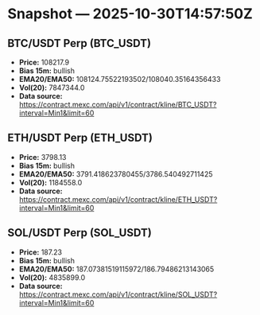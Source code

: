 # Snapshot — 2025-10-30T14:57:50Z

## BTC/USDT Perp (BTC_USDT)
- **Price:** 108217.9
- **Bias 15m:** bullish
- **EMA20/EMA50:** 108124.75522193502/108040.35164356433
- **Vol(20):** 7847344.0
- **Data source:** https://contract.mexc.com/api/v1/contract/kline/BTC_USDT?interval=Min1&limit=60

## ETH/USDT Perp (ETH_USDT)
- **Price:** 3798.13
- **Bias 15m:** bullish
- **EMA20/EMA50:** 3791.418623780455/3786.540492711425
- **Vol(20):** 1184558.0
- **Data source:** https://contract.mexc.com/api/v1/contract/kline/ETH_USDT?interval=Min1&limit=60

## SOL/USDT Perp (SOL_USDT)
- **Price:** 187.23
- **Bias 15m:** bullish
- **EMA20/EMA50:** 187.07381519115972/186.79486213143065
- **Vol(20):** 4835899.0
- **Data source:** https://contract.mexc.com/api/v1/contract/kline/SOL_USDT?interval=Min1&limit=60
